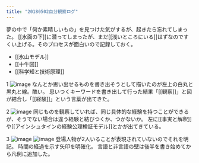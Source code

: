 ```yaml
---
title: "20180502自分観察ログ"
---
```


夢の中で「何か素晴しいもの」を見つけた気がするが、起きたら忘れてしまった。
[[水面の下]]に潜ってしまったが、まだ[[浅いところにいる]]はずなのですくい上げる。そのプロセスが面白いので記録しておく。
- [[氷山モデル]]
- [[十牛図]]
- [[科学知と技術原理]]

1
![image](https://gyazo.com/270c8e5d0551c9835b4967d02529f3bb/thumb/1000)
なんとか思い出せるものを書き出そうとして描いたのが左上の白丸と黒丸と線。酷い。
思いつくキーワードを書き出して行った結果「[[観察]]」と図が結合し「[[経験]]」という言葉が出てきた。

2
![image](https://gyazo.com/62b9b5e809666bb654f1ca839ad60d8f/thumb/1000)
同じものを観察していれば、同じ具体的な経験を持つことができるが、そうでない場合は違う経験と結びつくか、つかないか。
左に[[事実と解釈]]や[[アインシュタインの経験公理検証モデル]]とかが出てきている。

3
![image](https://gyazo.com/c9a02a495ba37821ef3dcca3b96312cc/thumb/1000)
![image](https://gyazo.com/c248e9777d9906cf64e64e7a7cb38f72/thumb/1000)
登場人物が2人いることが表現されていないのでそれを明記。
時間の経過を示す矢印を明確化。
言語と非言語の壁は後半を書き始めてから凡例に追加した。
